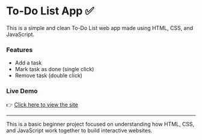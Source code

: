 # To-Do List App ✅

This is a simple and clean To-Do List web app made using HTML, CSS, and JavaScript.

### Features
- Add a task
- Mark task as done (single click)
- Remove task (double click)

### Live Demo
👉 [Click here to view the site](https://vinithkulkarni.github.io/to-do-list-app/)

---

This is a basic beginner project focused on understanding how HTML, CSS, and JavaScript work together to build interactive websites.
